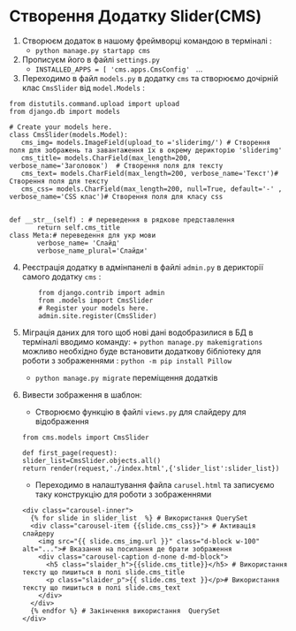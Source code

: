 # Створення Додатку Slider(CMS)
1. Створюєм додаток в нашому фреймворці командою в терміналі :
   + `python manage.py startapp cms`
2. Прописуєм його в файлі `settings.py` 
   + `INSTALLED_APPS = [ 'cms.apps.CmsConfig' ` ...
3. Переходимо в файл `models.py` в додатку `cms`  та створюємо  дочірній клас `CmsSlider` від `model.Models` :
 ```
from distutils.command.upload import upload
from django.db import models

# Create your models here.
class CmsSlider(models.Model):
    cms_img= models.ImageField(upload_to ='sliderimg/') # Створення поля для зображень та завантаження їх в окрему дерикторію 'sliderimg'
    cms_title= models.CharField(max_length=200, verbose_name='Заголовок')  # Створення поля для тексту
    cms_text= models.CharField(max_length=200, verbose_name='Текст')# Створення поля для тексту
    cms_css= models.CharField(max_length=200, null=True, default='-' , verbose_name='CSS клас')# Створення поля для класу css


def __str__(self) : # переведення в рядкове представлення
        return self.cms_title
class Meta:# переведення для укр мови
        verbose_name= 'Слайд'
        verbose_name_plural='Слайди'
```
4. Реєстрація додатку в адмінпанелі в файлі `admin.py` в дерикторії самого додатку `cms` :
    ```
        from django.contrib import admin
        from .models import CmsSlider
        # Register your models here.
        admin.site.register(CmsSlider)
    ```
5. Міграція даних для того щоб нові дані водобразилися в БД в терміналі вводимо команду:
        + `python manage.py makemigrations`
    можливо необхідно буде встановити додаткову бібліотеку для роботи з зображеннями :
        `python -m pip install Pillow`

      + `python manage.py migrate`  переміщення додатків 
6. Вивести зображення в шаблон: 
   +  Створюємо функцію в файлі `views.py` для слайдеру для відображення 
    ```
    from cms.models import CmsSlider

    def first_page(request):
    slider_list=CmsSlider.objects.all()
    return render(request,'./index.html',{'slider_list':slider_list})

    ```
    + Переходимо в налаштування файла `carusel.html` та записуємо таку конструкцію для роботи з зображеннями 
    ```
    <div class="carousel-inner">
      {% for slide in slider_list  %} # Використання QuerySet 
      <div class="carousel-item {{slide.cms_css}}"> # Активація слайдеру
        <img src="{{ slide.cms_img.url }}" class="d-block w-100"  alt="..."># Вказання на посилання де брати зображення
        <div class="carousel-caption d-none d-md-block">
          <h5 class="slaider_h">{{slide.cms_title}}</h5> # Використання  тексту що пишиться в полі slide.cms_title
          <p class="slaider_p">{{ slide.cms_text }}</p># Використання  тексту що пишиться в полі slide.cms_text
        </div>
      </div>
      {% endfor %} # Закінчення використання  QuerySet
    </div> 
    ```

